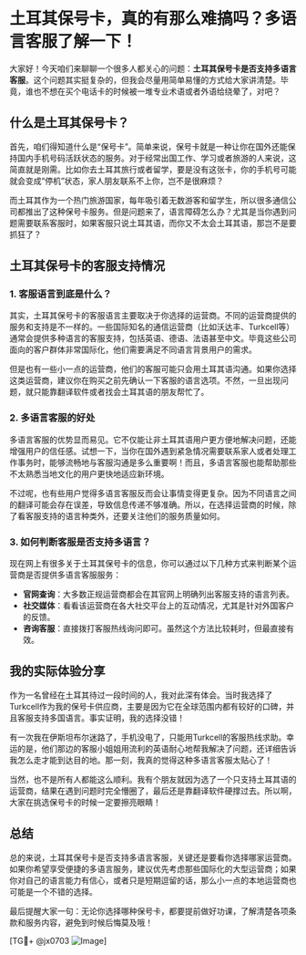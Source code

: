 # 土耳其保号卡，真的有那么难搞吗？多语言客服了解一下！

大家好！今天咱们来聊聊一个很多人都关心的问题：**土耳其保号卡是否支持多语言客服**。这个问题其实挺复杂的，但我会尽量用简单易懂的方式给大家讲清楚。毕竟，谁也不想在买个电话卡的时候被一堆专业术语或者外语给绕晕了，对吧？

## 什么是土耳其保号卡？

首先，咱们得知道什么是“保号卡”。简单来说，保号卡就是一种让你在国外还能保持国内手机号码活跃状态的服务。对于经常出国工作、学习或者旅游的人来说，这简直就是刚需。比如你去土耳其旅行或者留学，要是没有这张卡，你的手机号可能就会变成“停机”状态，家人朋友联系不上你，岂不是很麻烦？

而土耳其作为一个热门旅游国家，每年吸引着无数游客和留学生，所以很多通信公司都推出了这种保号卡服务。但是问题来了，语言障碍怎么办？尤其是当你遇到问题需要联系客服时，如果客服只说土耳其语，而你又不太会土耳其语，那岂不是要抓狂了？

## 土耳其保号卡的客服支持情况

### 1. 客服语言到底是什么？
其实，土耳其保号卡的客服语言主要取决于你选择的运营商。不同的运营商提供的服务和支持是不一样的。一些国际知名的通信运营商（比如沃达丰、Turkcell等）通常会提供多种语言的客服支持，包括英语、德语、法语甚至中文。毕竟这些公司面向的客户群体非常国际化，他们需要满足不同语言背景用户的需求。

但是也有一些小一点的运营商，他们的客服可能只会用土耳其语沟通。如果你选择这类运营商，建议你在购买之前先确认一下客服的语言选项。不然，一旦出现问题，就只能靠翻译软件或者找会土耳其语的朋友帮忙了。

### 2. 多语言客服的好处
多语言客服的优势显而易见。它不仅能让非土耳其语用户更方便地解决问题，还能增强用户的信任感。试想一下，当你在国外遇到紧急情况需要联系家人或者处理工作事务时，能够流畅地与客服沟通是多么重要啊！而且，多语言客服也能帮助那些不太熟悉当地文化的用户更快地适应新环境。

不过呢，也有些用户觉得多语言客服反而会让事情变得更复杂。因为不同语言之间的翻译可能会存在误差，导致信息传递不够准确。所以，在选择运营商的时候，除了看客服支持的语言种类外，还要关注他们的服务质量如何。

### 3. 如何判断客服是否支持多语言？
现在网上有很多关于土耳其保号卡的信息，你可以通过以下几种方式来判断某个运营商是否提供多语言客服服务：

- **官网查询**：大多数正规运营商都会在其官网上明确列出客服支持的语言列表。
- **社交媒体**：看看该运营商在各大社交平台上的互动情况，尤其是针对外国客户的反馈。
- **咨询客服**：直接拨打客服热线询问即可。虽然这个方法比较耗时，但最直接有效。

## 我的实际体验分享

作为一名曾经在土耳其待过一段时间的人，我对此深有体会。当时我选择了Turkcell作为我的保号卡供应商，主要是因为它在全球范围内都有较好的口碑，并且客服支持多国语言。事实证明，我的选择没错！

有一次我在伊斯坦布尔迷路了，手机没电了，只能用Turkcell的客服热线求助。幸运的是，他们那边的客服小姐姐用流利的英语耐心地帮我解决了问题，还详细告诉我怎么走才能到达目的地。那一刻，我真的觉得这种多语言客服太贴心了！

当然，也不是所有人都能这么顺利。我有个朋友就因为选了一个只支持土耳其语的运营商，结果在遇到问题时完全懵圈了，最后还是靠翻译软件硬撑过去。所以啊，大家在挑选保号卡的时候一定要擦亮眼睛！

## 总结

总的来说，土耳其保号卡是否支持多语言客服，关键还是要看你选择哪家运营商。如果你希望享受便捷的多语言服务，建议优先考虑那些国际化的大型运营商；如果你对自己的语言能力有信心，或者只是短期逗留的话，那么小一点的本地运营商也可能是一个不错的选择。

最后提醒大家一句：无论你选择哪种保号卡，都要提前做好功课，了解清楚各项条款和服务内容，避免到时候后悔莫及哦！

[TG💪+ @jx0703 ![Image](https://github.com/user-attachments/assets/dbca1d08-cadb-493c-b0ec-ad6f7a83f270)]